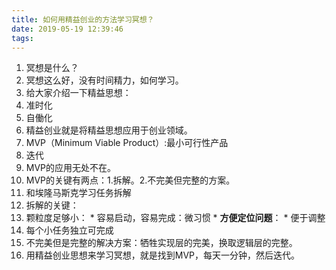 ```yaml
---
title: 如何用精益创业的方法学习冥想？
date: 2019-05-19 12:39:46
tags:
---
```

1. 冥想是什么？
2. 冥想这么好，没有时间精力，如何学习。
3. 给大家介绍一下精益思想：
  1. 准时化
  2. 自働化
4. 精益创业就是将精益思想应用于创业领域。
  1. MVP（Minimum Viable Product）:最小可行性产品
  2. 迭代
5. MVP的应用无处不在。
6. MVP的关键有两点：1.拆解。2.不完美但完整的方案。
7. 和埃隆马斯克学习任务拆解
8. 拆解的关键：
  1. 颗粒度足够小：
    * 容易启动，容易完成：微习惯
    * **方便定位问题**：
    * 便于调整
  2. 每个小任务独立可完成
9. 不完美但是完整的解决方案：牺牲实现层的完美，换取逻辑层的完整。
10. 用精益创业思想来学习冥想，就是找到MVP，每天一分钟，然后迭代。
